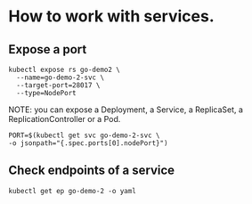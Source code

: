 # How to work with services.

## Expose a port
```shell
kubectl expose rs go-demo2 \
  --name=go-demo-2-svc \
  --target-port=28017 \
  --type=NodePort
```
NOTE: you can expose a Deployment, a Service, a ReplicaSet, a ReplicationController or a Pod.

```shell
PORT=$(kubectl get svc go-demo-2-svc \
-o jsonpath="{.spec.ports[0].nodePort}")
```


## Check endpoints of a service
```shell
kubectl get ep go-demo-2 -o yaml
```
